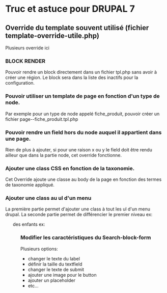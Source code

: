# Truc et astuce pour DRUPAL 7

## Override du template souvent utilisé (fichier template-override-utile.php)

Plusieurs override ici 

### BLOCK RENDER

Pouvoir rendre un block directement dans un fichier tpl.php sans avoir à créer une région. Le block sera dans la liste des inactifs pour la configuration.

### Pouvoir utiliser un template de page en fonction d'un type de node.

Par exemple pour un type de node appelé fiche_produit, pouvoir créer un fichier page--fiche_produit.tpl.php

### Pouvoir rendre un field hors du node auquel il appartient dans une page.

Rien de plus à ajouter, si pour une raison x ou y le field doit être rendu ailleur que dans la partie node, cet override fonctionne.

### Ajouter une class CSS en fonction de la taxonomie.

Cet Override ajoute une classe au body de la page en fonction des termes de taxonomie appliqué. 

### Ajouter une class au ul d'un menu

La première partie permet d'ajouter une class à tout les ul d'un menu drupal. 
La seconde partie permet de différencier le premier niveau ex:	<ul class="menu"> des enfants ex: 	<ul class="sous-menu">

### Modifier les caractéristiques du Search-block-form

Plusieurs options:
* changer le texte du label
* définir la taille du textfield
* changer le texte de submit
* ajouter une image pour le button
* ajouter un placeholder
* etc...
